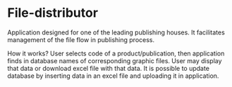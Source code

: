 # File-distributor
Application designed for one of the leading publishing houses. It facilitates management of the file flow in publishing process.

How it works?
User selects code of a product/publication, then application finds in database names of corresponding graphic files.
User may display that data or download excel file with that data. It is possible to update database by inserting data in an excel file
and uploading it in application.



